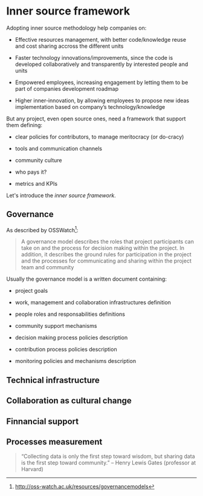 # Inner source framework

Adopting inner source methodology help companies on:

-   Effective resources management, with better code/knowledge reuse
    and cost sharing accross the different units

-   Faster technology innovations/improvements, since the code is
    developed collaboratively and transparently by interested people and
    units

-   Empowered employees, increasing engagement by letting them to be
    part of companies development roadmap

-   Higher inner-innovation, by allowing employees to propose new ideas
    implementation based on company’s technology/knowledge

But any project, even open source ones, need a framework
that support them defining:

-   clear policies for contributors, to manage meritocracy (or do-cracy)

-   tools and communication channels

-   community culture

-   who pays it?

-   metrics and KPIs

Let's introduce the *inner source framework*.

## Governance

As described by OSSWatch[^1]:

>A governance model describes the roles that project participants 
>can take on and the process for decision making within the project. 
>In addition, it describes the ground rules for participation in the 
>project and the processes for communicating and sharing within 
>the project team and community

Usually the governance model is a written document containing:

-  project goals

-  work, management and collaboration infrastructures definition

-  people roles and responsabilities definitions

-  community support mechanisms 

-  decision making process policies description

-  contribution process policies description

-  monitoring policies and mechanisms description

## Technical infrastructure

## Collaboration as cultural change

## Finnancial support

## Processes measurement 

>“Collecting data is only the first step toward wisdom, but sharing data
>is the first step toward community.” – Henry Lewis Gates (professor at
>Harvard)

[^1]: http://oss-watch.ac.uk/resources/governancemodels
